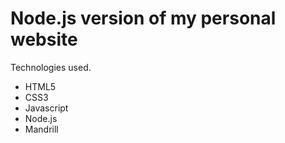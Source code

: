 Node.js version of my personal website
=====================

Technologies used.
- HTML5
- CSS3
- Javascript
- Node.js
- Mandrill